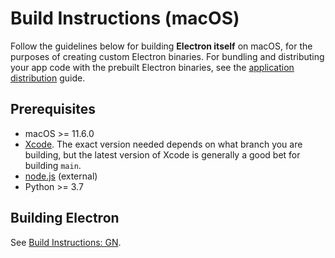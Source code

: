 # Build Instructions (macOS)

Follow the guidelines below for building **Electron itself** on macOS, for the purposes of creating custom Electron binaries. For bundling and distributing your app code with the prebuilt Electron binaries, see the [application distribution][application-distribution] guide.

[application-distribution]: ../tutorial/application-distribution.md

## Prerequisites

* macOS >= 11.6.0
* [Xcode](https://developer.apple.com/technologies/tools/). The exact version
  needed depends on what branch you are building, but the latest version of
  Xcode is generally a good bet for building `main`.
* [node.js](https://nodejs.org) (external)
* Python >= 3.7

## Building Electron

See [Build Instructions: GN](build-instructions-gn.md).
